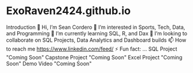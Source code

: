 # ExoRaven2424.github.io
Introduction
👋 Hi, I’m Sean Cordero
👀 I’m interested in Sports, Tech, Data, and Programming 
🌱 I’m currently learning SQL, R, and Dax
💞️ I’m looking to collaborate on SQL Projects, Data Analytics and Dashboard builds
📫 How to reach me https://www.linkedin.com/feed/
⚡ Fun fact: ...
SQL Project "Coming Soon"
Capstone Project "Coming Soon"
Excel Project "Coming Soon"
Demo Video "Coming Soon"
